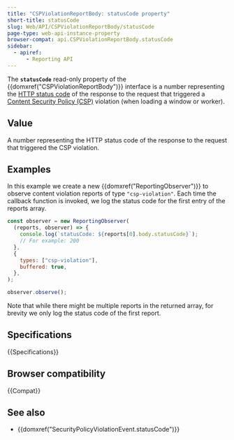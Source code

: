 ```yaml
---
title: "CSPViolationReportBody: statusCode property"
short-title: statusCode
slug: Web/API/CSPViolationReportBody/statusCode
page-type: web-api-instance-property
browser-compat: api.CSPViolationReportBody.statusCode
sidebar:
  - apiref:
      - Reporting API
---
```


The **`statusCode`** read-only property of the {{domxref("CSPViolationReportBody")}} interface is a number representing the [HTTP status code](/en-US/docs/Web/HTTP/Reference/Status) of the response to the request that triggered a [Content Security Policy (CSP)](/en-US/docs/Web/HTTP/Guides/CSP) violation (when loading a window or worker).

## Value

A number representing the HTTP status code of the response to the request that triggered the CSP violation.

## Examples

In this example we create a new {{domxref("ReportingObserver")}} to observe content violation reports of type `"csp-violation"`.
Each time the callback function is invoked, we log the status code for the first entry of the reports array.

```js
const observer = new ReportingObserver(
  (reports, observer) => {
    console.log(`statusCode: ${reports[0].body.statusCode}`);
    // For example: 200
  },
  {
    types: ["csp-violation"],
    buffered: true,
  },
);

observer.observe();
```

Note that while there might be multiple reports in the returned array, for brevity we only log the status code of the first report.

## Specifications

{{Specifications}}

## Browser compatibility

{{Compat}}

## See also

- {{domxref("SecurityPolicyViolationEvent.statusCode")}}
